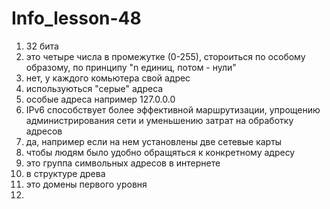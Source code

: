 # Info_lesson-48
1. 32 бита
2. это четыре числа в промежутке (0-255), стороиться по особому образому, по принципу "n единиц, потом - нули"
3. нет, у каждого комьютера свой адрес
4. используються "серые" адреса
5. особые адреса например 127.0.0.0
6. IPv6 способствует более эффективной маршрутизации, упрощению администрирования сети и уменьшению затрат на обработку адресов
7. да, например если на  нем установлены две сетевые карты
8. чтобы людям было удобно обращяться к конкретному адресу
9. это группа символьных адресов в интернете
10. в структуре древа
11. это домены первого уровня
12. 
